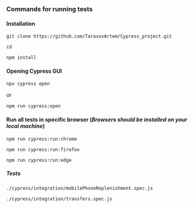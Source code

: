 ### Commands for running tests

#### Installation
 
    git clone https://github.com/TarasovArtem/Cypress_project.git

    cd  

    npm install


#### Opening Cypress GUI

    npx cypress open 

or 

    npm run cypress:open


#### Run all tests in specific browser (***Browsers should be installed on your local machine***)

    npm run cypress:run:chrome

    npm run cypress:run:firefox

    npm run cypress:run:edge


##### Tests

    ./cypress/integration/mobilePhoneReplenishment.spec.js

    ./cypress/integration/transfers.spec.js

